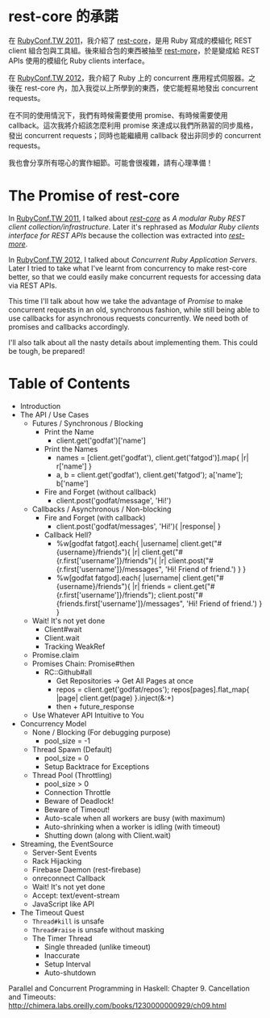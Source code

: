 
# rest-core 的承諾

在 [RubyConf.TW 2011][]，我介紹了 [rest-core][]，是用 Ruby 寫成的模組化 REST
client 組合包與工具組。後來組合包的東西被抽至 [rest-more][]，於是變成給 REST APIs 使用的模組化 Ruby clients interface。

在 [RubyConf.TW 2012][]，我介紹了 Ruby 上的 concurrent 應用程式伺服器。之後在 rest-core 內，加入我從以上所學到的東西，使它能輕易地發出 concurrent requests。

在不同的使用情況下，我們有時候需要使用 promise、有時候需要使用
callback。這次我將介紹該怎麼利用 promise 來達成以我們所熟習的同步風格，發出
concurrent requests；同時也能繼續用 callback 發出非同步的 concurrent requests。

我也會分享所有噁心的實作細節。可能會很複雜，請有心理準備！

# The Promise of rest-core

In [RubyConf.TW 2011][], I talked about *[rest-core][]* as
_A modular Ruby REST client collection/infrastructure_.
Later it's rephrased as _Modular Ruby clients interface for REST APIs_
because the collection was extracted into *[rest-more][]*.

In [RubyConf.TW 2012][], I talked about _Concurrent Ruby Application Servers_.
Later I tried to take what I've learnt from concurrency to make rest-core
better, so that we could easily make concurrent requests for accessing
data via REST APIs.

This time I'll talk about how we take the advantage of *Promise* to make
concurrent requests in an old, synchronous fashion, while still being able to
use callbacks for asynchronous requests concurrently. We need both of promises
and callbacks accordingly.

I'll also talk about all the nasty details about implementing them.
This could be tough, be prepared!

[rest-core]: https://github.com/godfat/rest-core
[rest-more]: https://github.com/godfat/rest-more
[RubyConf.TW 2011]: http://rubyconf.tw/2011/#6
[RubyConf.TW 2012]: http://rubyconf.tw/2012/

# Table of Contents

- Introduction
- The API / Use Cases
  * Futures / Synchronous / Blocking
    - Print the Name
      * client.get('godfat')['name']
    - Print the Names
      * names = [client.get('godfat'), client.get('fatgod')].map{ |r| r['name'] }
      * a, b = client.get('godfat'), client.get('fatgod'); a['name']; b['name']
    - Fire and Forget (without callback)
      * client.post('godfat/message', 'Hi!')
  * Callbacks / Asynchronous / Non-blocking
    - Fire and Forget (with callback)
      * client.post('godfat/messages', 'Hi!'){ |response| }
    - Callback Hell?
      * %w[godfat fatgot].each{ |username| client.get("#{username}/friends"){ |r| client.get("#{r.first['username']}/friends"){ |r| client.post("#{r.first['username']}/messages", 'Hi! Friend of friend.') } }
      * %w[godfat fatgod].each{ |username| client.get("#{username}/friends"){ |r| friends = client.get("#{r.first['username']}/friends"); client.post("#{friends.first['username']}/messages", 'Hi! Friend of friend.') } }
  * Wait! It's not yet done
    - Client#wait
    - Client.wait
    - Tracking WeakRef
  * Promise.claim
  * Promises Chain: Promise#then
    - RC::Github#all
      * Get Repositories -> Get All Pages at once
      * repos = client.get('godfat/repos'); repos[pages].flat_map{ |page| client.get(page) }.inject(&:+)
      * then + future_response
  * Use Whatever API Intuitive to You
- Concurrency Model
  * None / Blocking (For debugging purpose)
    - pool_size = -1
  * Thread Spawn (Default)
    - pool_size = 0
    - Setup Backtrace for Exceptions
  * Thread Pool (Throttling)
    - pool_size > 0
    - Connection Throttle
    - Beware of Deadlock!
    - Beware of Timeout!
    - Auto-scale when all workers are busy (with maximum)
    - Auto-shrinking when a worker is idling (with timeout)
    - Shutting down (along with Client.wait)
- Streaming, the EventSource
  * Server-Sent Events
  * Rack Hijacking
  * Firebase Daemon (rest-firebase)
  * onreconnect Callback
  * Wait! It's not yet done
  * Accept: text/event-stream
  * JavaScript like API
- The Timeout Quest
  * `Thread#kill` is unsafe
  * `Thread#raise` is unsafe without masking
  * The Timer Thread
    - Single threaded (unlike timeout)
    - Inaccurate
    - Setup Interval
    - Auto-shutdown

Parallel and Concurrent Programming in Haskell:
Chapter 9. Cancellation and Timeouts:
<http://chimera.labs.oreilly.com/books/1230000000929/ch09.html>
